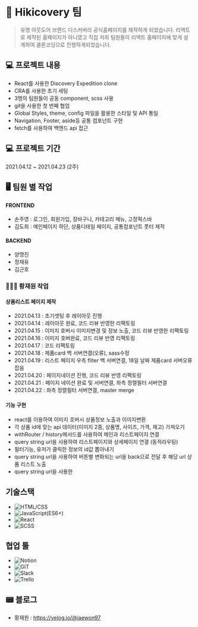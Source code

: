 # 👕 Hikicovery 팀

> 유명 아웃도어 브랜드 디스커버리 공식홈페이지를 제작하게 되었습니다.
> 리액트로 제작된 홈페이지가 아니였고 직접 저희 팀원들이 리액트 홈페이지에 맞게
> 설계하여 클론코딩으로 진행하게되었습니다.

## 💻 프로젝트 내용

- React를 사용한 Discovery Expedition clone
- CRA를 사용한 초기 세팅
- 3명의 팀원들이 공동 component, scss 사용
- git을 사용한 첫 번째 협업
- Global Styles, theme, config 파일을 활용한 스타일 및 API 통일
- Navigation, Footer, aside등 공통 컴포넌트 구현
- fetch를 사용하여 백엔드 api 접근

## 💻 프로젝트 기간

2021.04.12 ~ 2021.04.23 (2주)

## 🖥 팀원 별 작업

#### FRONTEND
- 손주영 : 로그인, 회원가입, 장바구니, 카테고리 메뉴, 고정픽스바
- 김도희 : 메인페이지 하단, 상품디테일 페이지, 공통컴포넌트 풋터 제작

#### BACKEND
- 양명진
- 정재유
- 김근호

### 👩🏻‍💻 황재원 작업

#### 상품리스트 페이지 제작
- 2021.04.13 : 초기셋팅 후 레이아웃 진행
- 2021.04.14 : 레이아웃 완료, 코드 리뷰 반영한 리팩토링
- 2021.04.15 : 이미지 호버시 이미지변경 및 정보 노출, 코드 리뷰 반영한 리팩토링
- 2021.04.16 : 이미지 호버완료, 코드 리뷰 반영 리팩토링
- 2021.04.17 : 코드 리팩토링
- 2021.04.18 : 제품card 백 서버연결(오류), sass수정
- 2021.04.19 : 리스트 페이지 우측 fliter 백 서버연결, 18일 날짜 제품card 서버오류 잡음
- 2021.04.20 : 페이지네이션 진행, 코드 리뷰 반영 리팩토링
- 2021.04.21 : 페이지 네이션 완료 및 서버연결, 좌측 정렬필터 서버연결
- 2021.04.22 : 좌측 정렬필터 서버연결, master merge

#### 기능 구현
- react를 이용하여 이미지 호버시 상품정보 노출과 이미지변환
- 각 상품 id에 맞는 api 데이터(이미지 2종, 상품명, 사이즈, 가격, 재고) 가져오기
- withRouter / history메서드를 사용하여 메인과 리스트페이지 연결
- query string url을 사용하여 리스트페이지와 상세페이지 연결 (동적라우팅)
- 필터기능, 유저가 클릭한 정보의 id값 뽑아내기
- query string url을 사용하여 버튼별 변화되는 url을 back으로 전달 후 해당 url 상품 리스트 노출
- query string url을 사용한 


## 기술스택

- ![HTML/CSS](https://img.shields.io/badge/-HTML/CSS-E44D26)
- ![JavaScript(ES6+)](<https://img.shields.io/badge/-JavaScript(ES6%2B)-F0DB4D>)
- ![React](https://img.shields.io/badge/-React-blue)
- ![SCSS](https://img.shields.io/badge/-SCSS-ff69b4)

## 협업 툴

- ![Notion](https://img.shields.io/badge/-Notion-000000)
- ![GIT](https://img.shields.io/badge/-GIT-000000)
- ![Slack](https://img.shields.io/badge/-Slack-ff69b4)
- ![Trello](https://img.shields.io/badge/-Trello-blue)

## 📟 블로그

- 황재원 : https://velog.io/@jaewon97
